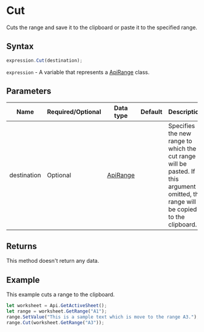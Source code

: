 # Cut

Cuts the range and save it to the clipboard or paste it to the specified range.

## Syntax

```javascript
expression.Cut(destination);
```

`expression` - A variable that represents a [ApiRange](../ApiRange.md) class.

## Parameters

| **Name** | **Required/Optional** | **Data type** | **Default** | **Description** |
| ------------- | ------------- | ------------- | ------------- | ------------- |
| destination | Optional | [ApiRange](../../ApiRange/ApiRange.md) |  | Specifies the new range to which the cut range will be pasted. If this argument is omitted, the range will be copied to the clipboard. |

## Returns

This method doesn't return any data.

## Example

This example cuts a range to the clipboard.

```javascript editor-xlsx
let worksheet = Api.GetActiveSheet();
let range = worksheet.GetRange("A1");
range.SetValue("This is a sample text which is move to the range A3.");
range.Cut(worksheet.GetRange("A3"));
```

